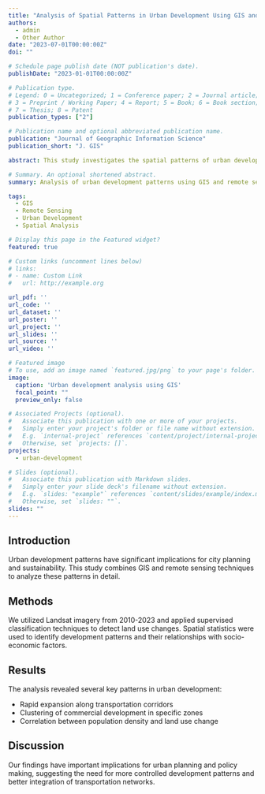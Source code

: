 ```yaml
---
title: "Analysis of Spatial Patterns in Urban Development Using GIS and Remote Sensing"
authors:
  - admin
  - Other Author
date: "2023-07-01T00:00:00Z"
doi: ""

# Schedule page publish date (NOT publication's date).
publishDate: "2023-01-01T00:00:00Z"

# Publication type.
# Legend: 0 = Uncategorized; 1 = Conference paper; 2 = Journal article;
# 3 = Preprint / Working Paper; 4 = Report; 5 = Book; 6 = Book section;
# 7 = Thesis; 8 = Patent
publication_types: ["2"]

# Publication name and optional abbreviated publication name.
publication: "Journal of Geographic Information Science"
publication_short: "J. GIS"

abstract: This study investigates the spatial patterns of urban development using integrated GIS and remote sensing techniques. We analyze multi-temporal satellite imagery to detect changes in urban land use and apply spatial statistics to identify development patterns. The results reveal significant correlations between urban growth and various socio-economic factors.

# Summary. An optional shortened abstract.
summary: Analysis of urban development patterns using GIS and remote sensing techniques.

tags:
  - GIS
  - Remote Sensing
  - Urban Development
  - Spatial Analysis

# Display this page in the Featured widget?
featured: true

# Custom links (uncomment lines below)
# links:
# - name: Custom Link
#   url: http://example.org

url_pdf: ''
url_code: ''
url_dataset: ''
url_poster: ''
url_project: ''
url_slides: ''
url_source: ''
url_video: ''

# Featured image
# To use, add an image named `featured.jpg/png` to your page's folder. 
image:
  caption: 'Urban development analysis using GIS'
  focal_point: ""
  preview_only: false

# Associated Projects (optional).
#   Associate this publication with one or more of your projects.
#   Simply enter your project's folder or file name without extension.
#   E.g. `internal-project` references `content/project/internal-project/index.md`.
#   Otherwise, set `projects: []`.
projects:
  - urban-development

# Slides (optional).
#   Associate this publication with Markdown slides.
#   Simply enter your slide deck's filename without extension.
#   E.g. `slides: "example"` references `content/slides/example/index.md`.
#   Otherwise, set `slides: ""`.
slides: ""
---
```


## Introduction
Urban development patterns have significant implications for city planning and sustainability. This study combines GIS and remote sensing techniques to analyze these patterns in detail.

## Methods
We utilized Landsat imagery from 2010-2023 and applied supervised classification techniques to detect land use changes. Spatial statistics were used to identify development patterns and their relationships with socio-economic factors.

## Results
The analysis revealed several key patterns in urban development:
- Rapid expansion along transportation corridors
- Clustering of commercial development in specific zones
- Correlation between population density and land use change

## Discussion
Our findings have important implications for urban planning and policy making, suggesting the need for more controlled development patterns and better integration of transportation networks.
